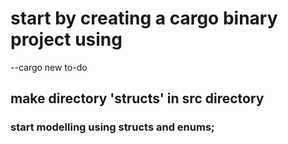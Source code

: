 <!-- A simple project to implement and solidify rust knowledge -->
# start by creating a cargo binary project using 
--cargo new to-do
 <h2>make directory 'structs' in src directory</h2>

 ### start modelling using structs and enums;

 